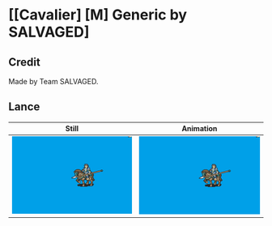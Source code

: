 # [\[Cavalier\] \[M\] Generic by SALVAGED]

## Credit

Made by Team SALVAGED.
	
## Lance

| Still | Animation |
| :---: | :-------: |
| ![Lance still](./Lance_000.png) | ![Lance animation](./Lance.gif) |
